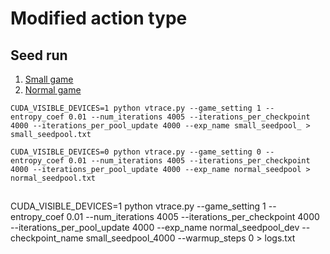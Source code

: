 # Modified action type


## Seed run

1. [Small game](https://wandb.ai/lyuxingjian-na/HighLowTrading/runs/651t02yx)
2. [Normal game](https://wandb.ai/lyuxingjian-na/HighLowTrading/runs/ksfzenbd)

```
CUDA_VISIBLE_DEVICES=1 python vtrace.py --game_setting 1 --entropy_coef 0.01 --num_iterations 4005 --iterations_per_checkpoint 4000 --iterations_per_pool_update 4000 --exp_name small_seedpool_ > small_seedpool.txt

CUDA_VISIBLE_DEVICES=0 python vtrace.py --game_setting 0 --entropy_coef 0.01 --num_iterations 4005 --iterations_per_checkpoint 4000 --iterations_per_pool_update 4000 --exp_name normal_seedpool > normal_seedpool.txt
```

##

CUDA_VISIBLE_DEVICES=1 python vtrace.py --game_setting 1 --entropy_coef 0.01 --num_iterations 4005 --iterations_per_checkpoint 4000 --iterations_per_pool_update 4000 --exp_name normal_seedpool_dev --checkpoint_name small_seedpool_4000 --warmup_steps 0 > logs.txt